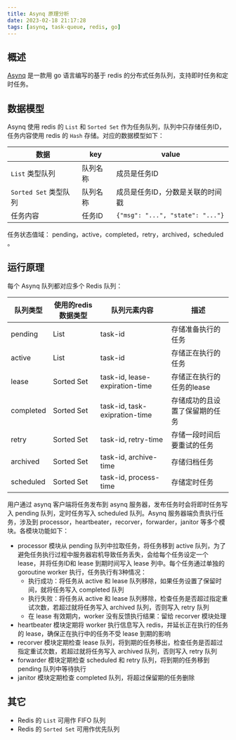 ```yaml
---
title: Asynq 原理分析
date: 2023-02-18 21:17:28
tags: [asynq, task-queue, redis, go]
---
```


## 概述
[Asynq](https://github.com/hibiken/asynq) 是一款用 go 语言编写的基于 redis 的分布式任务队列，支持即时任务和定时任务。


## 数据模型
Asynq 使用 redis 的 `List` 和 `Sorted Set` 作为任务队列，队列中只存储任务ID，任务内容使用 redis 的 `Hash` 存储。对应的数据模型如下：

| 数据 | key | value |
| --- | --- | --- |
| `List` 类型队列 | 队列名称 | 成员是任务ID |
| `Sorted Set` 类型队列 | 队列名称 | 成员是任务ID，分数是关联的时间戳 |
| 任务内容 | 任务ID | `{"msg": "...", "state": "..."}` |

任务状态值域： pending，active，completed，retry，archived，scheduled 。

## 运行原理
每个 Asynq 队列都对应多个 Redis 队列：

| 队列类型 | 使用的redis数据类型 | 队列元素内容 | 描述 |
| --- | --- | --- | --- |
| pending | List | task-id | 存储准备执行的任务 |
| active | List | task-id | 存储正在执行的任务 |
| lease | Sorted Set | task-id, lease-expiration-time | 存储正在执行的任务的lease |
| completed | Sorted Set | task-id, task-exipration-time | 存储成功的且设置了保留期的任务 |
| retry | Sorted Set | task-id, retry-time | 存储一段时间后要重试的任务 |
| archived | Sorted Set | task-id, archive-time | 存储归档任务 |
| scheduled | Sorted Set | task-id, process-time | 存储定时任务 |

用户通过 asynq 客户端将任务发布到 asynq 服务器，发布任务时会将即时任务写入 pending 队列，定时任务写入 scheduled 队列。Asynq 服务器端负责执行任务，涉及到 processor，heartbeater，recorver，forwarder，janitor 等多个模块。各模块功能如下：

- processor 模块从 pending 队列中拉取任务，将任务移到 active 队列，为了避免任务执行过程中服务器宕机导致任务丢失，会给每个任务设定一个 lease，并将任务ID和 lease 到期时间写入 lease 列中。每个任务通过单独的 goroutine worker 执行，任务执行有3种情况：
  - 执行成功：将任务从 active 和 lease 队列移除，如果任务设置了保留时间，就将任务写入 completed 队列
  - 执行失败：将任务从 active 和 lease 队列移除，检查任务是否超过指定重试次数，若超过就将任务写入 archived 队列，否则写入 retry 队列
  - 在 lease 有效期内，worker 没有反馈执行结果：留给 recorver 模块处理
- heartbeater 模块定期将 worker 执行信息写入 redis，并延长正在执行的任务的 lease，确保正在执行中的任务不受 lease 到期的影响
- recorver 模块定期检查 lease 队列，将到期的任务移出，检查任务是否超过指定重试次数，若超过就将任务写入 archived 队列，否则写入 retry 队列
- forwarder 模块定期检查 scheduled 和 retry 队列，将到期的任务移到 pending 队列中等待执行
- janitor 模块定期检查 completed 队列，将超过保留期的任务删除

## 其它
- Redis 的 `List` 可用作 FIFO 队列
- Redis 的 `Sorted Set` 可用作优先队列
